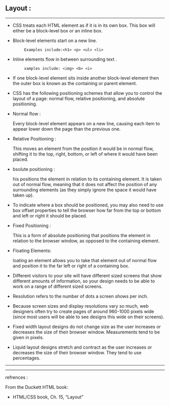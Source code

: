 ## Layout :
----------

- CSS treats each HTML element as if it is in its 
own box. This box will either be a block-level
box or an inline box.
- Block-level elements start on a new line.

           Examples include:<h1> <p> <ul> <li>
- Inline elements flow in between surrounding text .
 
           xamples include: <img> <b> <i>

- If one block-level element sits inside another 
block-level element then the outer box is 
known as the containing or parent element.

- CSS has the following positioning schemes that allow you to control the layout of a page: normal flow, relative positioning, and absolute 
positioning. 
- Normal flow :

  Every block-level element appears on a new line, causing each item to appear lower down 
the page than the previous one.

- Relative Positioning :

  This moves an element from the position it would be in normal flow, shifting it to the top, right, 
bottom, or left of where it 
would have been placed.

- bsolute positioning :

   his positions the element in relation to its containing element. It is taken out of 
normal flow, meaning that it does not affect the position of any surrounding elements 
(as they simply ignore the space it would have taken up).

- To indicate where a box should be positioned, you may also need to use box offset properties to tell the browser how far from the top or bottom 
and left or right it should be placed.

- Fixed Positioning :

  This is a form of absolute 
positioning that positions 
the element in relation to the 
browser window, as opposed 
to the containing element.

- Floating Elements:

  loating an element allows you to take that element out of normal flow and position 
  it to the far left or right of a 
  containing box.

- Different visitors to your site will have different sized screens that show different amounts of information, so your design needs to be able to work on a range of different sized screens.

- Resolution refers to the number of dots a screen shows per inch.

- Because screen sizes and display resolutions vary so much, web designers often try to create pages of around 960-1000 pixels wide 
(since most users will be able to see designs this wide on their screens).

- Fixed width layout designs do not 
change size as the user increases 
or decreases the size of their browser window. 
Measurements tend to be given in pixels.

- Liquid layout designs stretch and contract 
as the user increases or decreases the 
size of their browser window. They tend to 
use percentages.
-----
-----
refrences :

 From the Duckett HTML book:

  - HTML/CSS book, Ch. 15, “Layout”